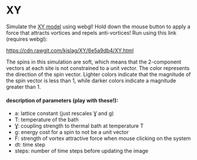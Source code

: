 # XY

Simulate the [XY model](https://en.wikipedia.org/wiki/Classical_XY_model) using webgl! Hold down the mouse button to apply a force that attracts vortices and repels anti-vortices!
Run using this link (requires webgl):

<https://cdn.rawgit.com/kjslag/XY/6e5a9db4/XY.html>

The spins in this simulation are soft, which means that the 2-component vectors at each site is not constrained to a unit vector.
The color represents the direction of the spin vector.
Lighter colors indicate that the magnitude of the spin vector is less than 1, while darker colors indicate a magnitude greater than 1.

#### description of parameters (play with these!): ####
* a: lattice constant (just rescales Ɣ and g)
* T: temperature of the bath
* Ɣ: coupling strength to thermal bath at temperature T
* g: energy cost for a spin to not be a unit vector
* F: strength of vortex attractive force when mouse clicking on the system
* dt: time step
* steps: number of time steps before updating the image
